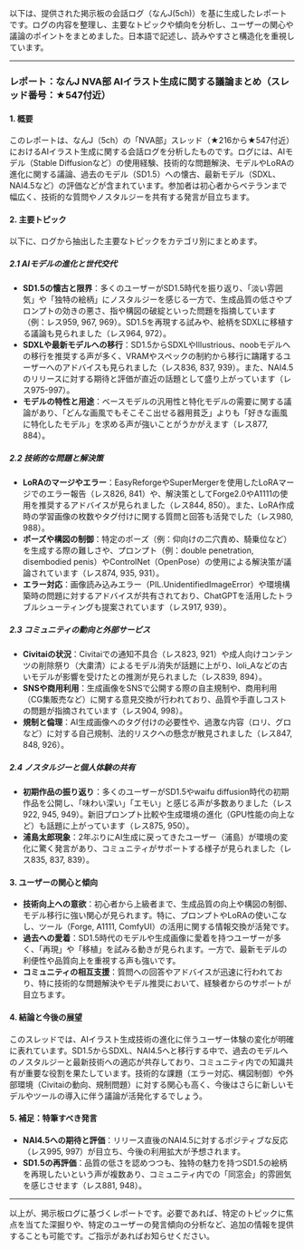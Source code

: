 以下は、提供された掲示板の会話ログ（なんJ(5ch)）を基に生成したレポートです。ログの内容を整理し、主要なトピックや傾向を分析し、ユーザーの関心や議論のポイントをまとめました。日本語で記述し、読みやすさと構造化を重視しています。

---

### **レポート：なんJ NVA部 AIイラスト生成に関する議論まとめ（スレッド番号：★547付近）**

#### **1. 概要**
このレポートは、なんJ（5ch）の「NVA部」スレッド（★216から★547付近）におけるAIイラスト生成に関する会話ログを分析したものです。ログには、AIモデル（Stable Diffusionなど）の使用経験、技術的な問題解決、モデルやLoRAの進化に関する議論、過去のモデル（SD1.5）への懐古、最新モデル（SDXL、NAI4.5など）の評価などが含まれています。参加者は初心者からベテランまで幅広く、技術的な質問やノスタルジーを共有する発言が目立ちます。

#### **2. 主要トピック**
以下に、ログから抽出した主要なトピックをカテゴリ別にまとめます。

##### **2.1 AIモデルの進化と世代交代**
- **SD1.5の懐古と限界**：多くのユーザーがSD1.5時代を振り返り、「淡い雰囲気」や「独特の絵柄」にノスタルジーを感じる一方で、生成品質の低さやプロンプトの効きの悪さ、指や構図の破綻といった問題を指摘しています（例：レス959, 967, 969）。SD1.5を再現する試みや、絵柄をSDXLに移植する議論も見られました（レス964, 972）。
- **SDXLや最新モデルへの移行**：SD1.5からSDXLやIllustrious、noobモデルへの移行を推奨する声が多く、VRAMやスペックの制約から移行に躊躇するユーザーへのアドバイスも見られました（レス836, 837, 939）。また、NAI4.5のリリースに対する期待と評価が直近の話題として盛り上がっています（レス975-997）。
- **モデルの特性と用途**：ベースモデルの汎用性と特化モデルの需要に関する議論があり、「どんな画風でもそこそこ出せる器用貧乏」よりも「好きな画風に特化したモデル」を求める声が強いことがうかがえます（レス877, 884）。

##### **2.2 技術的な問題と解決策**
- **LoRAのマージやエラー**：EasyReforgeやSuperMergerを使用したLoRAマージでのエラー報告（レス826, 841）や、解決策としてForge2.0やA1111の使用を推奨するアドバイスが見られました（レス844, 850）。また、LoRA作成時の学習画像の枚数やタグ付けに関する質問と回答も活発でした（レス980, 988）。
- **ポーズや構図の制御**：特定のポーズ（例：仰向けの二穴責め、騎乗位など）を生成する際の難しさや、プロンプト（例：double penetration, disembodied penis）やControlNet（OpenPose）の使用による解決策が議論されています（レス874, 935, 931）。
- **エラー対応**：画像読み込みエラー（PIL.UnidentifiedImageError）や環境構築時の問題に対するアドバイスが共有されており、ChatGPTを活用したトラブルシューティングも提案されています（レス917, 939）。

##### **2.3 コミュニティの動向と外部サービス**
- **Civitaiの状況**：Civitaiでの通知不具合（レス823, 921）や成人向けコンテンツの削除祭り（大粛清）によるモデル消失が話題に上がり、loli_Aなどの古いモデルが影響を受けたとの推測が見られました（レス839, 894）。
- **SNSや商用利用**：生成画像をSNSで公開する際の自主規制や、商用利用（CG集販売など）に関する意見交換が行われており、品質や手直しコストの問題が指摘されています（レス904, 998）。
- **規制と倫理**：AI生成画像へのタグ付けの必要性や、過激な内容（ロリ、グロなど）に対する自己規制、法的リスクへの懸念が散見されました（レス847, 848, 926）。

##### **2.4 ノスタルジーと個人体験の共有**
- **初期作品の振り返り**：多くのユーザーがSD1.5やwaifu diffusion時代の初期作品を公開し、「味わい深い」「エモい」と感じる声が多数ありました（レス922, 945, 949）。新旧プロンプト比較や生成環境の進化（GPU性能の向上など）も話題に上がっています（レス875, 950）。
- **浦島太郎現象**：2年ぶりにAI生成に戻ってきたユーザー（浦島）が環境の変化に驚く発言があり、コミュニティがサポートする様子が見られました（レス835, 837, 839）。

#### **3. ユーザーの関心と傾向**
- **技術向上への意欲**：初心者から上級者まで、生成品質の向上や構図の制御、モデル移行に強い関心が見られます。特に、プロンプトやLoRAの使いこなし、ツール（Forge, A1111, ComfyUI）の活用に関する情報交換が活発です。
- **過去への愛着**：SD1.5時代のモデルや生成画像に愛着を持つユーザーが多く、「再現」や「移植」を試みる動きが見られます。一方で、最新モデルの利便性や品質向上を重視する声も強いです。
- **コミュニティの相互支援**：質問への回答やアドバイスが迅速に行われており、特に技術的な問題解決やモデル推奨において、経験者からのサポートが目立ちます。

#### **4. 結論と今後の展望**
このスレッドでは、AIイラスト生成技術の進化に伴うユーザー体験の変化が明確に表れています。SD1.5からSDXL、NAI4.5へと移行する中で、過去のモデルへのノスタルジーと最新技術への適応が共存しており、コミュニティ内での知識共有が重要な役割を果たしています。技術的な課題（エラー対応、構図制御）や外部環境（Civitaiの動向、規制問題）に対する関心も高く、今後はさらに新しいモデルやツールの導入に伴う議論が活発化するでしょう。

#### **5. 補足：特筆すべき発言**
- **NAI4.5への期待と評価**：リリース直後のNAI4.5に対するポジティブな反応（レス995, 997）が目立ち、今後の利用拡大が予想されます。
- **SD1.5の再評価**：品質の低さを認めつつも、独特の魅力を持つSD1.5の絵柄を再現したいという声が複数あり、コミュニティ内での「同窓会」的雰囲気を感じさせます（レス881, 948）。

---

以上が、掲示板ログに基づくレポートです。必要であれば、特定のトピックに焦点を当てた深掘りや、特定のユーザーの発言傾向の分析など、追加の情報を提供することも可能です。ご指示があればお知らせください。